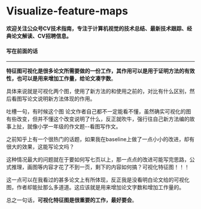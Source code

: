 # Visualize-feature-maps




**欢迎关注公众号CV技术指南，专注于计算机视觉的技术总结、最新技术跟踪、经典论文解读、CV招聘信息。**




#### **写在前面的话**

------

**特征图可视化是很多论文所需要做的一份工作，其作用可以是用于证明方法的有效性，也可以是用来增加工作量，给论文凑字数**。

具体来说就是可视化两个图，使用了新方法的和使用之前的，对比有什么区别，然后看图写论文说明新方法体现的作用。

吐槽一句，有时候这个图 论文作者自己都不一定能看不懂，虽然确实可视化的图有些改变，但并不懂这个改变说明了什么，反正就吹牛，强行往自己新方法编的故事上扯，就像小学一年级的作文题--看图写作文。

之前知乎上有一个很热门的话题，如果我在baseline上做了一点小小的改进，却有很大的效果，这能写论文吗？

这种情况最大的问题就在于要如何写七页以上，那一点点的改进可能写完思路，公式推理，画图等内容才花了不到一页，剩下的内容如何搞？可视化特征图！！！

这一点可以在我看过的甚多论文上有所体现，反正我是没看明白论文给的可视化图，作者却能扯那么多道道。这应该就是用来增加论文字数和增加工作量的。

总之一句话，**可视化特征图是很重要的工作，最好要会**。
